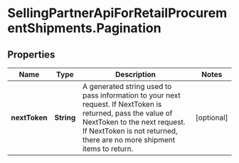 # SellingPartnerApiForRetailProcurementShipments.Pagination

## Properties
Name | Type | Description | Notes
------------ | ------------- | ------------- | -------------
**nextToken** | **String** | A generated string used to pass information to your next request. If NextToken is returned, pass the value of NextToken to the next request. If NextToken is not returned, there are no more shipment items to return. | [optional] 


